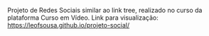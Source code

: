 Projeto de Redes Sociais similar ao link tree, realizado no curso da plataforma Curso em Vídeo.
Link para visualização: https://leofsousa.github.io/projeto-social/
